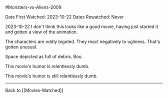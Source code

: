 #Monsters-vs-Aliens-2009

Date First Watched:  2023-10-22
Dates Rewatched:  Never

2023-10-22
I don't think this looks like a good movie, having just started it and gotten a view of the animation.

The characters are oddly bigoted.  They react negatively to ugliness.  That's gotten unusual.

Space depicted as full of debris.  Boo.

This movie's humor is relentlessly dumb.

This movie's humor is still relentlessly dumb.

---
Back to [[Movies-Watched]]